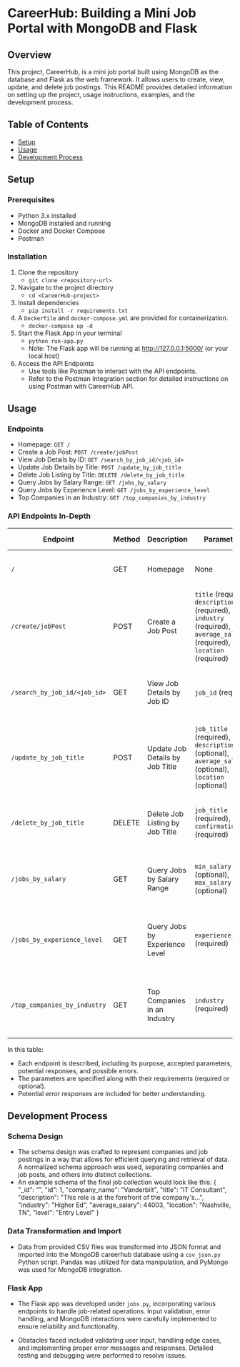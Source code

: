 # CareerHub: Building a Mini Job Portal with MongoDB and Flask

## Overview
This project, CareerHub, is a mini job portal built using MongoDB as the database and Flask as the web framework. It allows users to create, view, update, and delete job postings. This README provides detailed information on setting up the project, usage instructions, examples, and the development process.

## Table of Contents
- [Setup](#setup)
- [Usage](#usage)
- [Development Process](#DevelopmentProcess)


## Setup

### Prerequisites
- Python 3.x installed
- MongoDB installed and running
- Docker and Docker Compose
- Postman

### Installation
1. Clone the repository
    - `git clone <repository-url>`
2. Navigate to the project directory
    - `cd <CareerHub-project>`
3. Install dependencies 
    - `pip install -r requirements.txt`
4. A `Dockerfile` and `docker-compose.yml` are provided for containerization.
    - `docker-compose up -d`
5. Start the Flask App in your terminal
   - `python run-app.py `
   - Note: The Flask app will be running at http://127.0.0.1:5000/ (or your local host)
6. Access the API Endpoints
   - Use tools like Postman to interact with the API endpoints.
   - Refer to the Postman Integration section for detailed instructions on using Postman with CareerHub API.


## Usage

### Endpoints
- Homepage: `GET /`
- Create a Job Post: `POST /create/jobPost`
- View Job Details by ID: `GET /search_by_job_id/<job_id>`
- Update Job Details by Title: `POST /update_by_job_title`
- Delete Job Listing by Title: `DELETE /delete_by_job_title`
- Query Jobs by Salary Range: `GET /jobs_by_salary`
- Query Jobs by Experience Level: `GET /jobs_by_experience_level`
- Top Companies in an Industry: `GET /top_companies_by_industry`

### API Endpoints In-Depth

| Endpoint                               | Method | Description                                    | Parameters                                           | Potential Responses                                               | Possible Errors                                                               |
|-----------------------------------------|--------|------------------------------------------------|------------------------------------------------------|------------------------------------------------------------------|-------------------------------------------------------------------------------|
| `/`                                     | GET    | Homepage                                       | None                                                 | Welcome message as a JSON response                              | None                                                                          |
| `/create/jobPost`                       | POST   | Create a Job Post                              | `title` (required), `description` (required), `industry` (required), `average_salary` (required), `location` (required) | Success message with job post ID                                | 400 Bad Request: If required parameters are missing or empty                  |
| `/search_by_job_id/<job_id>`            | GET    | View Job Details by Job ID                    | `job_id` (required)                                 | Job details as a JSON response                                  | 404 Not Found: If job with specified ID is not found                           |
| `/update_by_job_title`                  | POST   | Update Job Details by Job Title               | `job_title` (required), `description` (optional), `average_salary` (optional), `location` (optional) | Success message after updating job details                        | 404 Not Found: If job with specified title is not found or invalid parameters |
| `/delete_by_job_title`                  | DELETE | Delete Job Listing by Job Title               | `job_title` (required), `confirmation` (required)    | Confirmation message with job details before deletion             | 404 Not Found: If job with specified title is not found                      |
| `/jobs_by_salary`                       | GET    | Query Jobs by Salary Range                    | `min_salary` (optional), `max_salary` (optional)      | List of jobs within the specified salary range as a JSON response | 400 Bad Request: If salary parameters are invalid or negative                  |
| `/jobs_by_experience_level`              | GET    | Query Jobs by Experience Level                | `experience_level` (required)                        | List of jobs matching the given experience level as a JSON response | 400 Bad Request: If experience level parameter is missing or invalid            |
| `/top_companies_by_industry`            | GET    | Top Companies in an Industry                  | `industry` (required)                                | List of top companies in the specified industry as a JSON response  | 400 Bad Request: If industry parameter is missing or empty                      |

In this table:

- Each endpoint is described, including its purpose, accepted parameters, potential responses, and possible errors.
- The parameters are specified along with their requirements (required or optional).
- Potential error responses are included for better understanding.


## Development Process

### Schema Design
- The schema design was crafted to represent companies and job postings in a way that allows for efficient querying and retrieval of data. A normalized schema approach was used, separating companies and job posts, and others into distinct collections.
- An example schema of the final job collection would look like this:
{
  "_id": "<ObjectId>",
  "id": 1,
  "company_name": "Vanderbilt",
  "title": "IT Consultant",
  "description": "This role is at the forefront of the company's...",
  "industry": "Higher Ed",
  "average_salary": 44003,
  "location": "Nashville, TN",
  "level": "Entry Level"
}

### Data Transformation and Import
- Data from provided CSV files was transformed into JSON format and imported into the MongoDB careerhub database using a `csv_json.py` Python script. Pandas was utilized for data manipulation, and PyMongo was used for MongoDB integration.

### Flask App
- The Flask app was developed under `jobs.py`, incorporating various endpoints to handle job-related operations. Input validation, error handling, and MongoDB interactions were carefully implemented to ensure reliability and functionality.

- Obstacles faced included validating user input, handling edge cases, and implementing proper error messages and responses. Detailed testing and debugging were performed to resolve issues.



